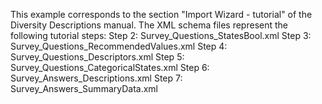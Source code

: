 This example corresponds to the section "Import Wizard - tutorial" of the Diversity Descriptions manual.
The XML schema files represent the following tutorial steps:
Step 2: Survey_Questions_StatesBool.xml
Step 3: Survey_Questions_RecommendedValues.xml
Step 4: Survey_Questions_Descriptors.xml
Step 5: Survey_Questions_CategoricalStates.xml
Step 6: Survey_Answers_Descriptions.xml
Step 7: Survey_Answers_SummaryData.xml
